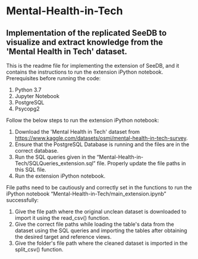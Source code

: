 # Mental-Health-in-Tech
## Implementation of the replicated SeeDB to visualize and extract knowledge from the 'Mental Health in Tech' dataset. 

This is the readme file for implementing the extension of SeeDB, and it contains the instructions to run the extension iPython notebook.
Prerequisites before running the code:
1. Python 3.7
2. Jupyter Notebook
3. PostgreSQL
4. Psycopg2

Follow the below steps to run the extension iPython notebook:
1. Download the 'Mental Health in Tech' dataset from https://www.kaggle.com/datasets/osmi/mental-health-in-tech-survey.
2. Ensure that the PostgreSQL Database is running and the files are in the correct database.
3. Run the SQL queries given in the “Mental-Health-in-Tech/SQLQueries_extension.sql” file. Properly update the file paths in this SQL file.
4. Run the extension iPython notebook.


File paths need to be cautiously and correctly set in the functions to run the iPython notebook “Mental-Health-in-Tech/main_extension.ipynb” successfully:
1. Give the file path where the original unclean dataset is downloaded to import it using the read_csv() function.
2. Give the correct file paths while loading the table's data from the dataset using the SQL queries and importing the tables after obtaining the desired target and reference views.
3. Give the folder's file path where the cleaned dataset is imported in the split_csv() function.
